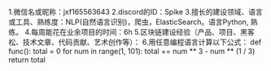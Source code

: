 1.微信名或昵称：jxf165563643
2.discord的ID：Spike
3.擅长的建设领域、语言或工具、熟练度：NLP(自然语言识别)，爬虫，ElasticSearch。语言Python, 熟练。
4.每周能花在业余项目的时间：6h
5.区块链建设经验（产品、项目、黑客松、技术文章、代码贡献、艺术创作等）：
6.用任意编程语言计算以下公式： 
def func():
    total = 0
    for num in range(1, 101):
        total += num ** 3 - num ** (1 / 3)
    return total